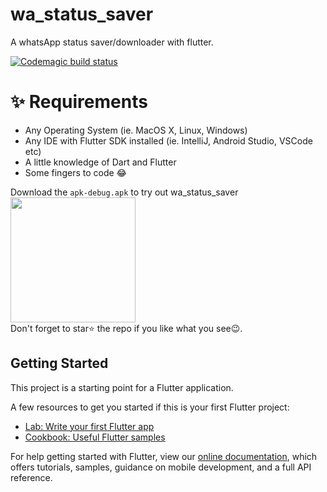 # wa_status_saver

A whatsApp status saver/downloader with flutter.

[![Codemagic build status](https://api.codemagic.io/apps/5e0f76d23c4b570de57adbfa/5e0f76d23c4b570de57adbf9/status_badge.svg)](https://codemagic.io/apps/5e0f76d23c4b570de57adbfa/5e0f76d23c4b570de57adbf9/latest_build)

# ✨ Requirements
- Any Operating System (ie. MacOS X, Linux, Windows)
- Any IDE with Flutter SDK installed (ie. IntelliJ, Android Studio, VSCode etc)
- A little knowledge of Dart and Flutter
- Some fingers to code 😂

Download the `apk-debug.apk` to try out wa_status_saver
<br>
<a href="https://static.codemagic.io/files/4de795ac-786a-4b80-ba61-7a3700725cad/672da37b-e5ec-48f3-b04f-d5660f6c576f/app-debug.apk"><img src="https://playerzon.com/asset/download.png" width="200"></img></a>
<br>
Don't forget to star⭐ the repo if you like what you see😉.

## Getting Started

This project is a starting point for a Flutter application.

A few resources to get you started if this is your first Flutter project:

- [Lab: Write your first Flutter app](https://flutter.dev/docs/get-started/codelab)
- [Cookbook: Useful Flutter samples](https://flutter.dev/docs/cookbook)

For help getting started with Flutter, view our
[online documentation](https://flutter.dev/docs), which offers tutorials,
samples, guidance on mobile development, and a full API reference.
